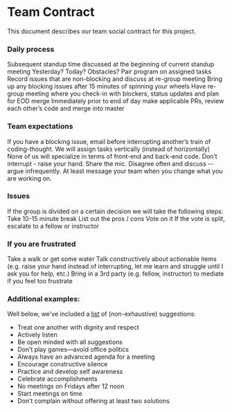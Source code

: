 # Team Contract
This document describes our team social contract for this project.

### Daily process

Subsequent standup time discussed at the beginning of current standup meeting Yesterday? Today? Obstacles? Pair program on assigned tasks Record issues that are non-blocking and discuss at re-group meeting Bring up any blocking issues after 15 minutes of spinning your wheels Have re-group meeting where you check-in with blockers, status updates and plan for EOD merge Immediately prior to end of day make applicable PRs, review each other’s code and merge into master

### Team expectations

If you have a blocking issue, email before interrupting another’s train of coding-thought. We will assign tasks vertically (instead of horizontally) None of us will specialize in terms of front-end and back-end code. Don’t interrupt - raise your hand. Share the mic. Disagree often and discuss -- argue infrequently. At least message your team when you change what you are working on.

### Issues

If the group is divided on a certain decision we will take the following steps: Take 10-15 minute break List out the pros / cons Vote on it If the vote is split, escalate to a fellow or instructor

### If you are frustrated

Take a walk or get some water Talk constructively about actionable items (e.g. raise your hand instead of interrupting, let me learn and struggle until I ask you for help, etc.) Bring in a 3rd party (e.g. fellow, instructor) to mediate if you feel too frustrate


### Additional examples: 
Well below, we've included a [list](https://blog.saberr.com/team-norms-behaviors) of (non-exhaustive) suggestions:

- Treat one another with dignity and respect
- Actively listen 
- Be open minded with all suggestions
- Don’t play games—avoid office politics
- Always have an advanced agenda for a meeting
- Encourage constructive silence
- Practice and develop self awareness
- Celebrate accomplishments 
- No meetings on Fridays after 12 noon
- Start meetings on time
- Don’t complain without offering at least two solutions
